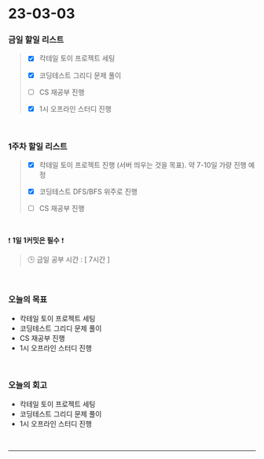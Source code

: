 # 23-03-03
### 금일 할일 리스트
> - [x]  칵테일 토이 프로젝트 세팅
>
> - [x]  코딩테스트 그리디 문제 풀이
>
> - [ ]  CS 재공부 진행
>
> - [x]  1시 오프라인 스터디 진행


<br/>

### 1주차 할일 리스트  
> - [x]  칵테일 토이 프로젝트 진행 (서버 띄우는 것을 목표). 약 7-10일 가량 진행 예정
>
> - [x]  코딩테스트 DFS/BFS 위주로 진행
>
> - [ ]  CS 재공부 진행

<br/>

❗ **1일 1커밋은 필수** ❗
> 🕒 금일 공부 시간 : [ 7시간 ]
  
<br/>

### 오늘의 목표
- 칵테일 토이 프로젝트 세팅
- 코딩테스트 그리디 문제 풀이
- CS 재공부 진행
- 1시 오프라인 스터디 진행

<br>

### 오늘의 회고
- 칵테일 토이 프로젝트 세팅
- 코딩테스트 그리디 문제 풀이
- 1시 오프라인 스터디 진행

<br/>

------------  